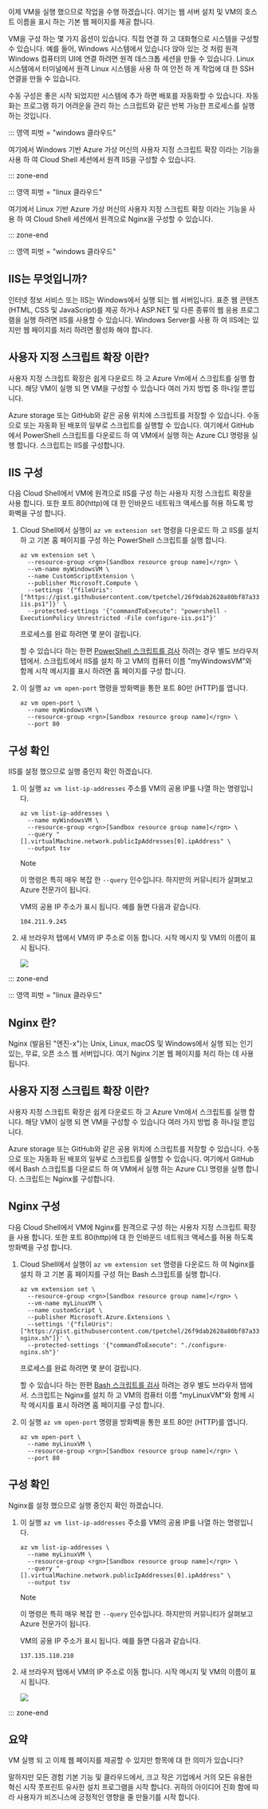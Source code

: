 이제 VM을 실행 했으므로 작업을 수행 하겠습니다. 여기는 웹 서버 설치 및 VM의 호스트 이름을 표시 하는 기본 웹 페이지를 제공 합니다.

VM을 구성 하는 몇 가지 옵션이 있습니다. 직접 연결 하 고 대화형으로 시스템을 구성할 수 있습니다. 예를 들어, Windows 시스템에서 있습니다 앉아 있는 것 처럼 원격 Windows 컴퓨터의 UI에 연결 하려면 원격 데스크톱 세션을 만들 수 있습니다. Linux 시스템에서 터미널에서 원격 Linux 시스템을 사용 하 여 안전 하 게 작업에 대 한 SSH 연결을 만들 수 있습니다.

수동 구성은 좋은 시작 되었지만 시스템에 추가 하면 배포를 자동화할 수 있습니다. 자동화는 프로그램 하기 어려운을 관리 하는 스크립트와 같은 반복 가능한 프로세스를 실행 하는 것입니다.

::: 영역 피벗 = "windows 클라우드"

여기에서 Windows 기반 Azure 가상 머신의 사용자 지정 스크립트 확장 이라는 기능을 사용 하 여 Cloud Shell 세션에서 원격 IIS을 구성할 수 있습니다.

::: zone-end

::: 영역 피벗 = "linux 클라우드"

여기에서 Linux 기반 Azure 가상 머신의 사용자 지정 스크립트 확장 이라는 기능을 사용 하 여 Cloud Shell 세션에서 원격으로 Nginx을 구성할 수 있습니다.

::: zone-end

::: 영역 피벗 = "windows 클라우드"

## <a name="what-is-iis"></a>IIS는 무엇입니까?

인터넷 정보 서비스 또는 IIS는 Windows에서 실행 되는 웹 서버입니다. 표준 웹 콘텐츠 (HTML, CSS 및 JavaScript)를 제공 하거나 ASP.NET 및 다른 종류의 웹 응용 프로그램을 실행 하려면 IIS를 사용할 수 있습니다. Windows Server를 사용 하 여 IIS에는 있지만 웹 페이지를 처리 하려면 활성화 해야 합니다.

## <a name="whats-the-custom-script-extension"></a>사용자 지정 스크립트 확장 이란?

사용자 지정 스크립트 확장은 쉽게 다운로드 하 고 Azure Vm에서 스크립트를 실행 합니다. 해당 VM이 실행 되 면 VM을 구성할 수 있습니다 여러 가지 방법 중 하나일 뿐입니다.

Azure storage 또는 GitHub와 같은 공용 위치에 스크립트를 저장할 수 있습니다. 수동으로 또는 자동화 된 배포의 일부로 스크립트를 실행할 수 있습니다. 여기에서 GitHub에서 PowerShell 스크립트를 다운로드 하 여 VM에서 실행 하는 Azure CLI 명령을 실행 합니다. 스크립트는 IIS를 구성합니다.

## <a name="configure-iis"></a>IIS 구성

다음 Cloud Shell에서 VM에 원격으로 IIS를 구성 하는 사용자 지정 스크립트 확장을 사용 합니다. 또한 포트 80(http)에 대 한 인바운드 네트워크 액세스를 허용 하도록 방화벽을 구성 합니다.

1. Cloud Shell에서 실행이 `az vm extension set` 명령을 다운로드 하 고 IIS를 설치 하 고 기본 홈 페이지를 구성 하는 PowerShell 스크립트를 실행 합니다.

    ```azurecli
    az vm extension set \
      --resource-group <rgn>[Sandbox resource group name]</rgn> \
      --vm-name myWindowsVM \
      --name CustomScriptExtension \
      --publisher Microsoft.Compute \
      --settings '{"fileUris":["https://gist.githubusercontent.com/tpetchel/26f9dab2628a80bf87a33caeed1b6ded/raw/69e5d9250b9dcd7e7eece4b0ea3c3a8cd1b4fcd7/configure-iis.ps1"]}' \
      --protected-settings '{"commandToExecute": "powershell -ExecutionPolicy Unrestricted -File configure-iis.ps1"}'
    ```

    프로세스를 완료 하려면 몇 분이 걸립니다.

    할 수 있습니다 하는 한편 [PowerShell 스크립트를 검사](https://gist.githubusercontent.com/tpetchel/26f9dab2628a80bf87a33caeed1b6ded/raw/69e5d9250b9dcd7e7eece4b0ea3c3a8cd1b4fcd7/configure-iis.ps1?azure-portal=true) 하려는 경우 별도 브라우저 탭에서. 스크립트에서 IIS를 설치 하 고 VM의 컴퓨터 이름 "myWindowsVM"와 함께 시작 메시지를 표시 하려면 홈 페이지를 구성 합니다.

1. 이 실행 `az vm open-port` 명령을 방화벽을 통한 포트 80만 (HTTP)를 엽니다.

    ```azurecli
    az vm open-port \
      --name myWindowsVM \
      --resource-group <rgn>[Sandbox resource group name]</rgn> \
      --port 80
    ```

## <a name="verify-the-configuration"></a>구성 확인

IIS를 설정 했으므로 실행 중인지 확인 하겠습니다.

1. 이 실행 `az vm list-ip-addresses` 주소를 VM의 공용 IP를 나열 하는 명령입니다.

    ```azurecli
    az vm list-ip-addresses \
      --name myWindowsVM \
      --resource-group <rgn>[Sandbox resource group name]</rgn> \
      --query "[].virtualMachine.network.publicIpAddresses[0].ipAddress" \
      --output tsv
    ```

    > [!NOTE]
    > 이 명령은 특히 매우 복잡 한 `--query` 인수입니다. 하지만의 커뮤니티가 살펴보고 Azure 전문가이 됩니다.

    VM의 공용 IP 주소가 표시 됩니다. 예를 들면 다음과 같습니다.

    ```console
    104.211.9.245
    ```

1. 새 브라우저 탭에서 VM의 IP 주소로 이동 합니다. 시작 메시지 및 VM의 이름이 표시 됩니다.

    ![](../media/iis-browser.png)

::: zone-end

::: 영역 피벗 = "linux 클라우드"

## <a name="what-is-nginx"></a>Nginx 란?

Nginx (발음된 "엔진-x")는 Unix, Linux, macOS 및 Windows에서 실행 되는 인기 있는, 무료, 오픈 소스 웹 서버입니다. 여기 Nginx 기본 웹 페이지를 처리 하는 데 사용 됩니다.

## <a name="whats-the-custom-script-extension"></a>사용자 지정 스크립트 확장 이란?

사용자 지정 스크립트 확장은 쉽게 다운로드 하 고 Azure Vm에서 스크립트를 실행 합니다. 해당 VM이 실행 되 면 VM을 구성할 수 있습니다 여러 가지 방법 중 하나일 뿐입니다.

Azure storage 또는 GitHub와 같은 공용 위치에 스크립트를 저장할 수 있습니다. 수동으로 또는 자동화 된 배포의 일부로 스크립트를 실행할 수 있습니다. 여기에서 GitHub에서 Bash 스크립트를 다운로드 하 여 VM에서 실행 하는 Azure CLI 명령을 실행 합니다. 스크립트는 Nginx를 구성합니다.

## <a name="configure-nginx"></a>Nginx 구성

다음 Cloud Shell에서 VM에 Nginx를 원격으로 구성 하는 사용자 지정 스크립트 확장을 사용 합니다. 또한 포트 80(http)에 대 한 인바운드 네트워크 액세스를 허용 하도록 방화벽을 구성 합니다.

1. Cloud Shell에서 실행이 `az vm extension set` 명령을 다운로드 하 여 Nginx를 설치 하 고 기본 홈 페이지를 구성 하는 Bash 스크립트를 실행 합니다.

    ```azurecli
    az vm extension set \
      --resource-group <rgn>[Sandbox resource group name]</rgn> \
      --vm-name myLinuxVM \
      --name customScript \
      --publisher Microsoft.Azure.Extensions \
      --settings '{"fileUris":["https://gist.githubusercontent.com/tpetchel/26f9dab2628a80bf87a33caeed1b6ded/raw/20fca2517fa5913150abab66b51b0d88aa3077d8/configure-nginx.sh"]}' \
      --protected-settings '{"commandToExecute": "./configure-nginx.sh"}'
    ```

    프로세스를 완료 하려면 몇 분이 걸립니다.

    할 수 있습니다 하는 한편 [Bash 스크립트를 검사](https://gist.githubusercontent.com/tpetchel/26f9dab2628a80bf87a33caeed1b6ded/raw/20fca2517fa5913150abab66b51b0d88aa3077d8/configure-nginx.sh?azure-portal=true) 하려는 경우 별도 브라우저 탭에서. 스크립트는 Nginx를 설치 하 고 VM의 컴퓨터 이름 "myLinuxVM"와 함께 시작 메시지를 표시 하려면 홈 페이지를 구성 합니다.

1. 이 실행 `az vm open-port` 명령을 방화벽을 통한 포트 80만 (HTTP)를 엽니다.

    ```azurecli
    az vm open-port \
      --name myLinuxVM \
      --resource-group <rgn>[Sandbox resource group name]</rgn> \
      --port 80
    ```

## <a name="verify-the-configuration"></a>구성 확인

Nginx를 설정 했으므로 실행 중인지 확인 하겠습니다.

1. 이 실행 `az vm list-ip-addresses` 주소를 VM의 공용 IP를 나열 하는 명령입니다.

    ```azurecli
    az vm list-ip-addresses \
      --name myLinuxVM \
      --resource-group <rgn>[Sandbox resource group name]</rgn> \
      --query "[].virtualMachine.network.publicIpAddresses[0].ipAddress" \
      --output tsv
    ```

    > [!NOTE]
    > 이 명령은 특히 매우 복잡 한 `--query` 인수입니다. 하지만의 커뮤니티가 살펴보고 Azure 전문가이 됩니다.

    VM의 공용 IP 주소가 표시 됩니다. 예를 들면 다음과 같습니다.

    ```console
    137.135.110.210
    ```

1. 새 브라우저 탭에서 VM의 IP 주소로 이동 합니다. 시작 메시지 및 VM의 이름이 표시 됩니다.

    ![](../media/nginx-browser.png)

::: zone-end

## <a name="summary"></a>요약

VM 실행 되 고 이제 웹 페이지를 제공할 수 있지만 항목에 대 한 의미가 있습니다?

말하지만 모든 경험 기본 기능 및 클라우드에서, 크고 작은 기업에서 거의 모든 유용한 혁신 시작 풋프린트 유사한 설치 프로그램을 시작 합니다. 귀하의 아이디어 진화 함에 따라 사용자가 비즈니스에 긍정적인 영향을 줄 만들기를 시작 합니다.